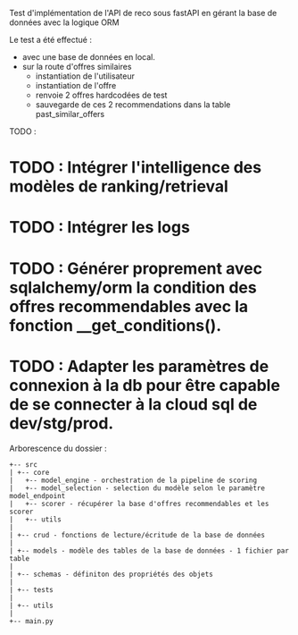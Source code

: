 Test d'implémentation de l'API de reco sous fastAPI en gérant la base de données avec la logique ORM

Le test a été effectué : 
- avec une base de données en local.
- sur la route d'offres similaires 
    - instantiation de l'utilisateur
    - instantiation de l'offre
    - renvoie 2 offres hardcodées de test
    - sauvegarde de ces 2 recommendations dans la table past_similar_offers

TODO : 
# TODO : Intégrer l'intelligence des modèles de ranking/retrieval
# TODO : Intégrer les logs
# TODO : Générer proprement avec sqlalchemy/orm la condition des offres recommendables avec la fonction __get_conditions(). 
# TODO : Adapter les paramètres de connexion à la db pour être capable de se connecter à la cloud sql de dev/stg/prod.

Arborescence du dossier : 
```
+-- src
| +-- core
|   +-- model_engine - orchestration de la pipeline de scoring 
|   +-- model_selection - selection du modèle selon le paramètre model_endpoint
|   +-- scorer - récupérer la base d'offres recommendables et les scorer 
|   +-- utils
|
| +-- crud - fonctions de lecture/écritude de la base de données 
|
| +-- models - modèle des tables de la base de données - 1 fichier par table
|
| +-- schemas - définiton des propriétés des objets
|
| +-- tests
| 
| +-- utils
|
+-- main.py 

```